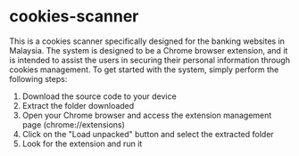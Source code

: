 # cookies-scanner
This is a cookies scanner specifically designed for the banking websites in Malaysia. The system is designed to be a Chrome browser extension, and it is intended to assist the users in securing their personal information through cookies management. To get started with the system, simply perform the following steps:
1. Download the source code to your device
2. Extract the folder downloaded
3. Open your Chrome browser and access the extension management page (chrome://extensions)
4. Click on the "Load unpacked" button and select the extracted folder
5. Look for the extension and run it
